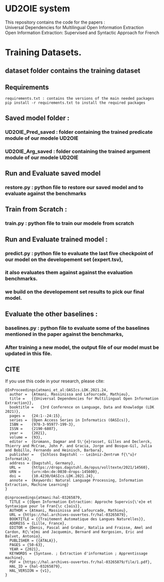 # UD2OIE system

This repository contains the code for the papers :\
Universal Dependencies for Multilingual Open Information Extraction\
Open Information Extraction: Supervised and Syntactic Approach for French


# Training Datasets.
## dataset folder contains the training dataset 

## Requirements
```
requirements.txt : contains the versions of the main needed packages
pip install -r requirements.txt to install the required packages
```
## Saved model folder : 

### UD2OIE_Pred_saved : folder containing the trained predicate module of our modele UD2OIE

### UD2OIE_Arg_saved : folder containing the trained argument module of our modele UD2OIE

## Run and Evaluate saved model

### restore.py : python file to restore our saved model and to evaluate against the benchmarks

## Train from Scratch :

### train.py : python file to train our modele from scratch

## Run and Evaluate trained model :

### predict.py : python file to evaluate the last five checkpoint of our model on the developement set (expert.tsv),
### 				    it also evaluates them against against the evaluation benchmarks.
### 				    we build on the developement set results to pick our final model. 


## Evaluate the other baselines :

### baselines.py : python file to evaluate some of the baselines mentioned in the paper against the benchmarks,
### 				    After training a new model, the output file of our model must be updated in this file.

## CITE
If you use this code in your research, please cite:

```
@InProceedings{atmani_et_al:OASIcs.LDK.2021.24,
  author =	{Atmani, Massinissa and Lafourcade, Mathieu},
  title =	{{Universal Dependencies for Multilingual Open Information Extraction}},
  booktitle =	{3rd Conference on Language, Data and Knowledge (LDK 2021)},
  pages =	{24:1--24:15},
  series =	{Open Access Series in Informatics (OASIcs)},
  ISBN =	{978-3-95977-199-3},
  ISSN =	{2190-6807},
  year =	{2021},
  volume =	{93},
  editor =	{Gromann, Dagmar and S\'{e}rasset, Gilles and Declerck, Thierry and McCrae, John P. and Gracia, Jorge and Bosque-Gil, Julia and Bobillo, Fernando and Heinisch, Barbara},
  publisher =	{Schloss Dagstuhl -- Leibniz-Zentrum f{\"u}r Informatik},
  address =	{Dagstuhl, Germany},
  URL =		{https://drops.dagstuhl.de/opus/volltexte/2021/14560},
  URN =		{urn:nbn:de:0030-drops-145600},
  doi =		{10.4230/OASIcs.LDK.2021.24},
  annote =	{Keywords: Natural Language Processing, Information Extraction, Machine Learning}
}
```
```
@inproceedings{atmani:hal-03265879,
  TITLE = {{Open Information Extraction: Approche Supervis{\'e}e et Syntaxique pour le Fran{\c c}ais}},
  AUTHOR = {Atmani, Massinissa and Lafourcade, Mathieu},
  URL = {https://hal.archives-ouvertes.fr/hal-03265879},
  BOOKTITLE = {{Traitement Automatique des Langues Naturelles}},
  ADDRESS = {Lille, France},
  EDITOR = {Denis, Pascal and Grabar, Natalia and Fraisse, Amel and Cardon, R{\'e}mi and Jacquemin, Bernard and Kergosien, Eric and Balvet, Antonio},
  PUBLISHER = {{ATALA}},
  PAGES = {50-63},
  YEAR = {2021},
  KEYWORDS = {Syntaxe. ; Extraction d'information ; Apprentissage machine},
  PDF = {https://hal.archives-ouvertes.fr/hal-03265879/file/1.pdf},
  HAL_ID = {hal-03265879},
  HAL_VERSION = {v1},
}
```
